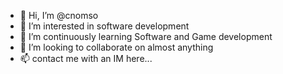 - 👋 Hi, I’m @cnomso
- 👀 I’m interested in software development
- 🌱 I’m continuously learning Software and Game development
- 💞️ I’m looking to collaborate on almost anything 
- 📫 contact me with an IM here...

<!---
cnomso/cnomso is a ✨ special ✨ repository because its `README.md` (this file) appears on your GitHub profile.
You can click the Preview link to take a look at your changes.
--->
